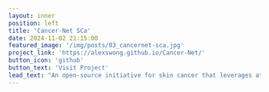 ```yaml
---
layout: inner
position: left
title: 'Cancer-Net SCa'
date: 2024-11-02 21:15:00
featured_image: '/img/posts/03_cancernet-sca.jpg'
project_link: 'https://alexswong.github.io/Cancer-Net/'
button_icon: 'github'
button_text: 'Visit Project'
lead_text: "An open-source initiative for skin cancer that leverages attention in deep learning for skin cancer detection from images"
---
```

